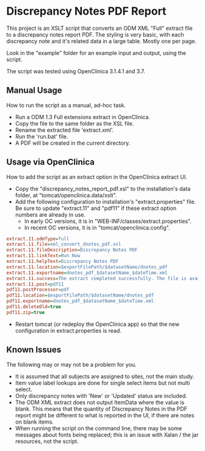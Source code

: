 # Discrepancy Notes PDF Report
This project is an XSLT script that converts an ODM XML "Full" extract file to 
a discrepancy notes report PDF. The styling is very basic, with each discrepancy 
note and it's related data in a large table. Mostly one per page.

Look in the "example" folder for an example input and output, using the script.

The script was tested using OpenClinica 3.1.4.1 and 3.7.


## Manual Usage
How to run the script as a manual, ad-hoc task.
- Run a ODM 1.3 Full extensions extract in OpenClinica.
- Copy the file to the same folder as the XSL file.
- Rename the extracted file 'extract.xml'.
- Run the 'run.bat' file.
- A PDF will be created in the current directory.


## Usage via OpenClinica
How to add the script as an extract option in the OpenClinica extract UI.
- Copy the "discrepancy_notes_report_pdf.xsl" to the installation's data folder, 
  at "tomcat/openclinica.data/xslt".
- Add the following configuration to installation's "extract.properties" file.
  Be sure to update "extract.11" and "pdf11" if these extract option numbers 
  are already in use.
  + In early OC versions, it is in "WEB-INF/classes/extract.properties".
  + In recent OC versions, it is in "tomcat/openclinica.config".

```ini
extract.11.odmType=full
extract.11.file=xml_convert_dnotes_pdf.xsl
extract.11.fileDescription=Discrepancy Notes PDF
extract.11.linkText=Run Now
extract.11.helpText=Discrepancy Notes PDF
extract.11.location=$exportFilePath/$datasetName/dnotes_pdf
extract.11.exportname=dnotes_pdf_$datasetName_$dateTime.xml
extract.11.success=The extract completed successfully. The file is available for down load $linkURL.
extract.11.post=pdf11
pdf11.postProcessor=pdf
pdf11.location=$exportFilePath/$datasetName/dnotes_pdf
pdf11.exportname=dnotes_pdf_$datasetName_$dateTime.xml
pdf11.deleteOld=true
pdf11.zip=true
```

- Restart tomcat (or redeploy the OpenClinica app) so that the new configuration 
  in extract.properties is read.


## Known Issues
The following may or may not be a problem for you.
- It is assumed that all subjects are assigned to sites, not the main study.
- Item value label lookups are done for single select items but not multi select.
- Only discrepancy notes with 'New' or 'Updated' status are included.
- The ODM XML extract does not output ItemData where the value is blank. This 
  means that the quantity of Discrepancy Notes in the PDF report might be 
  different to what is reported in the UI, if there are notes on blank items.
- When running the script on the command line, there may be some messages about 
  fonts being replaced; this is an issue with Xalan / the jar resources, not the 
  script.
